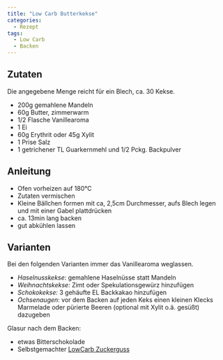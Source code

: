 ```yaml
---
title: "Low Carb Butterkekse"
categories:
  - Rezept
tags:
  - Low Carb
  - Backen
---
```


## Zutaten

Die angegebene Menge reicht für ein Blech, ca. 30 Kekse.
* 200g gemahlene Mandeln
* 60g Butter, zimmerwarm
* 1/2 Flasche Vanillearoma
* 1 Ei
* 60g Erythrit oder 45g Xylit
* 1 Prise Salz
* 1 getrichener TL Guarkernmehl und 1/2 Pckg. Backpulver

## Anleitung

* Ofen vorheizen auf 180°C
* Zutaten vermischen
* Kleine Bällchen formen mit ca, 2,5cm Durchmesser, aufs Blech legen und mit einer Gabel plattdrücken
* ca. 13min lang backen
* gut abkühlen lassen

## Varianten
Bei den folgenden Varianten immer das Vanillearoma weglassen.
* *Haselnusskekse*: gemahlene Haselnüsse statt Mandeln
* *Weihnachtskekse:* Zimt oder Spekulationsgewürz hinzufügen
* *Schokokekse:* 3 gehäufte EL Backkakao hinzufügen
* *Ochsenaugen*: vor dem Backen auf jeden Keks einen kleinen Klecks Marmelade oder pürierte Beeren (optional mit Xylit o.ä. gesüßt) dazugeben

Glasur nach dem Backen:
* etwas Bitterschokolade
* Selbstgemachter [LowCarb Zuckerguss](lc-zuckerguss)
